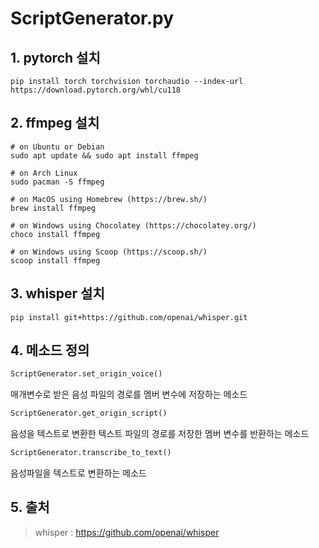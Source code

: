 # ScriptGenerator.py

## 1. pytorch 설치
```pip install torch torchvision torchaudio --index-url https://download.pytorch.org/whl/cu118 ```

## 2. ffmpeg 설치
```
# on Ubuntu or Debian
sudo apt update && sudo apt install ffmpeg

# on Arch Linux
sudo pacman -S ffmpeg

# on MacOS using Homebrew (https://brew.sh/)
brew install ffmpeg

# on Windows using Chocolatey (https://chocolatey.org/)
choco install ffmpeg

# on Windows using Scoop (https://scoop.sh/)
scoop install ffmpeg
```

## 3. whisper 설치
```pip install git+https://github.com/openai/whisper.git```

## 4. 메소드 정의
```python
ScriptGenerator.set_origin_voice()
```

매개변수로 받은 음성 파일의 경로를 멤버 변수에 저장하는 메소드

```python
ScriptGenerator.get_origin_script()
``` 

음성을 텍스트로 변환한 텍스트 파일의 경로를 저장한 멤버 변수를 반환하는 메소드

```python
ScriptGenerator.transcribe_to_text()
```

음성파일을 텍스트로 변환하는 메소드

## 5. 출처
> whisper : https://github.com/openai/whisper
